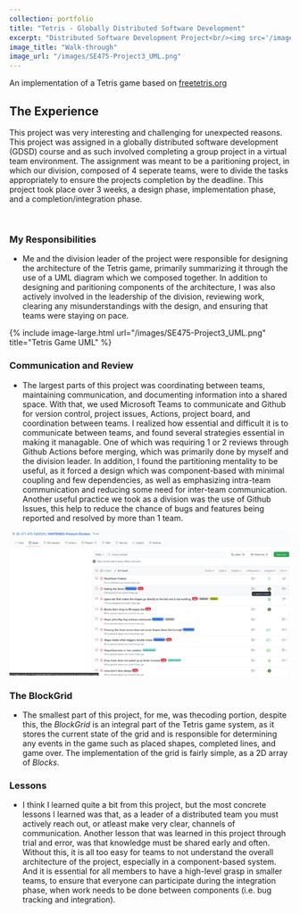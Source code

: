 ```yaml
---
collection: portfolio
title: "Tetris - Globally Distributed Software Development"
excerpt: "Distributed Software Development Project<br/><img src='/images/gsd-thumbnail.PNG'>"
image_title: "Walk-through"
image_url: "/images/SE475-Project3_UML.png"
---
```

An implementation of a Tetris game based on [freetetris.org](https://www.freetetris.org/game.php)

## The Experience

This project was very interesting and challenging for unexpected reasons. This project was assigned in a globally distributed software development (GDSD) course and as such involved completing a group project in a virtual team environment. The assignment was meant to be a paritioning project, in which our division, composed of 4 seperate teams, were to divide the tasks appropriately to ensure the projects completion by the deadline. This project took place over 3 weeks, a design phase, implementation phase, and a completion/integration phase.

<br>

### My Responsibilities
- Me and the division leader of the project were responsible for designing the architecture of the Tetris game, primarily summarizing it through the use of a UML diagram which we composed together. In addition to designing and paritioning components of the architecture, I was also actively involved in the leadership of the division, reviewing work, clearing any misunderstandings with the design, and ensuring that teams were staying on pace.

<!-- Needs iframe size 770x700 TODO: supply to include -->

{% include image-large.html url="/images/SE475-Project3_UML.png" title="Tetris Game UML" %}


### Communication and Review
- The largest parts of this project was coordinating between teams, maintaining communication, and documenting information into a shared space. With that, we used Microsoft Teams to communicate and Github for version control, project issues, Actions, project board, and coordination between teams. I realized how essential and difficult it is to communicate between teams, and found several strategies essential in making it managable. One of which was requiring 1 or 2 reviews through Github Actions before merging, which was primarily done by myself and the division leader. In addition, I found the partitioning mentality to be useful, as it forced a design which was component-based with minimal coupling and few dependencies, as well as emphasizing intra-team communication and reducing some need for inter-team communication. Another useful practice we took as a division was the use of Github Issues, this help to reduce the chance of bugs and features being reported and resolved by more than 1 team.

![Issues tracking][image_url]


### The BlockGrid
- The smallest part of this project, for me, was thecoding portion, despite this, the _BlockGrid_ is an integral part of the Tetris game system, as it stores the current state of the grid and is responsible for determining any events in the game such as placed shapes, completed lines, and game over. The implementation of the grid is fairly simple, as a 2D array of _Blocks_.

### Lessons

- I think I learned quite a bit from this project, but the most concrete lessons I learned was that, as a leader of a distributed team you must actively reach out, or atleast make very clear, channels of communication. Another lesson that was learned in this project through trial and error, was that knowledge must be shared early and often. Without this, it is all too easy for teams to not understand the overall architecture of the project, especially in a component-based system. And it is essential for all members to have a high-level grasp in smaller teams, to ensure that everyone can participate during the integration phase, when work needs to be done between components (i.e. bug tracking and integration).


[image_url]: /images/gsd-issues-tracking.PNG